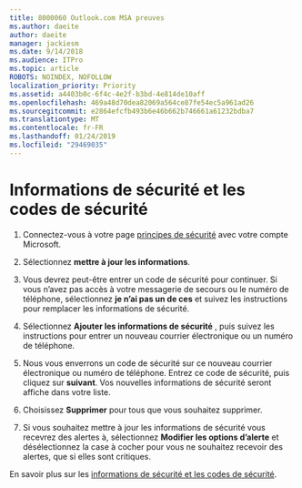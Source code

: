 ```yaml
---
title: 8000060 Outlook.com MSA preuves
ms.author: daeite
author: daeite
manager: jackiesm
ms.date: 9/14/2018
ms.audience: ITPro
ms.topic: article
ROBOTS: NOINDEX, NOFOLLOW
localization_priority: Priority
ms.assetid: a4403b0c-6f4c-4e2f-b3bd-4e814de10aff
ms.openlocfilehash: 469a48d70dea82069a564ce87fe54ec5a961ad26
ms.sourcegitcommit: e2864efcfb493b6e46b662b746661a61232bdba7
ms.translationtype: MT
ms.contentlocale: fr-FR
ms.lasthandoff: 01/24/2019
ms.locfileid: "29469035"
---
```

# <a name="security-info-and-security-codes"></a>Informations de sécurité et les codes de sécurité

1. Connectez-vous à votre page [principes de sécurité](https://account.microsoft.com/security) avec votre compte Microsoft. 
    
2. Sélectionnez **mettre à jour les informations**. 
    
3. Vous devrez peut-être entrer un code de sécurité pour continuer. Si vous n’avez pas accès à votre messagerie de secours ou le numéro de téléphone, sélectionnez **je n’ai pas un de ces** et suivez les instructions pour remplacer les informations de sécurité. 
    
4. Sélectionnez **Ajouter les informations de sécurité** , puis suivez les instructions pour entrer un nouveau courrier électronique ou un numéro de téléphone. 
    
5. Nous vous enverrons un code de sécurité sur ce nouveau courrier électronique ou numéro de téléphone. Entrez ce code de sécurité, puis cliquez sur **suivant**. Vos nouvelles informations de sécurité seront affiche dans votre liste. 
    
6. Choisissez **Supprimer** pour tous que vous souhaitez supprimer. 
    
7. Si vous souhaitez mettre à jour les informations de sécurité vous recevrez des alertes à, sélectionnez **Modifier les options d’alerte** et désélectionnez la case à cocher pour vous ne souhaitez recevoir des alertes, que si elles sont critiques. 
    
En savoir plus sur les [informations de sécurité et les codes de sécurité](https://support.microsoft.com/help/12428/).
  

